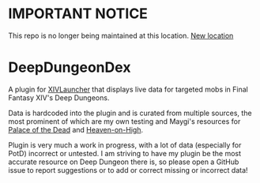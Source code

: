 # IMPORTANT NOTICE
This repo is no longer being maintained at this location.
[New location](https://github.com/NotNite/OfDungeonsDeep)

# DeepDungeonDex

A plugin for [XIVLauncher](https://github.com/goatcorp/FFXIVQuickLauncher) that displays live data for targeted mobs in Final Fantasy XIV's Deep Dungeons.

Data is hardcoded into the plugin and is curated from multiple sources, the most prominent of which are my own testing and Maygi's resources for [Palace of the Dead](https://docs.google.com/document/d/1oV_SIs5L9kD_NHO2ZsU4Tw8R6iQ4v1RC5fZPQqK6cD8/view) and [Heaven-on-High](https://docs.google.com/document/d/1YVBSTOgJO-xOAB6YyKZEZRikjXFPle6Ihf_E7VdmQnI/view).

Plugin is very much a work in progress, with a lot of data (especially for PotD) incorrect or untested. I am striving to have my plugin be the most accurate resource on Deep Dungeon there is, so please open a GitHub issue to report suggestions or to add or correct missing or incorrect data!
